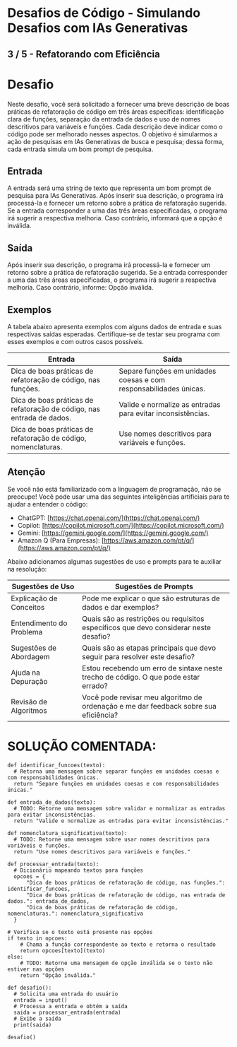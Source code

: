 # Desafios de Código - Simulando Desafios com IAs Generativas
## 3 / 5 - Refatorando com Eficiência

# Desafio

Neste desafio, você será solicitado a fornecer uma breve descrição de boas práticas de refatoração de código em três áreas específicas: identificação clara de funções, separação da entrada de dados e uso de nomes descritivos para variáveis e funções. Cada descrição deve indicar como o código pode ser melhorado nesses aspectos. O objetivo é simularmos a ação de pesquisas em IAs Generativas de busca e pesquisa; dessa forma, cada entrada simula um bom prompt de pesquisa.

## Entrada

A entrada será uma string de texto que representa um bom prompt de pesquisa para IAs Generativas. Após inserir sua descrição, o programa irá processá-la e fornecer um retorno sobre a prática de refatoração sugerida. Se a entrada corresponder a uma das três áreas especificadas, o programa irá sugerir a respectiva melhoria. Caso contrário, informará que a opção é inválida.

## Saída

Após inserir sua descrição, o programa irá processá-la e fornecer um retorno sobre a prática de refatoração sugerida. Se a entrada corresponder a uma das três áreas especificadas, o programa irá sugerir a respectiva melhoria. Caso contrário, informe: Opção inválida.

## Exemplos

A tabela abaixo apresenta exemplos com alguns dados de entrada e suas respectivas saídas esperadas. Certifique-se de testar seu programa com esses exemplos e com outros casos possíveis.

| Entrada | Saída |
| --- | --- |
| Dica de boas práticas de refatoração de código, nas funções. | Separe funções em unidades coesas e com responsabilidades únicas. |
| Dica de boas práticas de refatoração de código, nas entrada de dados. | Valide e normalize as entradas para evitar inconsistências. |
| Dica de boas práticas de refatoração de código, nomenclaturas. | Use nomes descritivos para variáveis e funções. |

## Atenção

Se você não está familiarizado com a linguagem de programação, não se preocupe! Você pode usar uma das seguintes inteligências artificiais para te ajudar a entender o código:

- ChatGPT: [https://chat.openai.com/](https://chat.openai.com/)
- Copilot: [https://copilot.microsoft.com/](https://copilot.microsoft.com/)
- Gemini: [https://gemini.google.com/](https://gemini.google.com/)
- Amazon Q (Para Empresas): [https://aws.amazon.com/pt/q/](https://aws.amazon.com/pt/q/)

Abaixo adicionamos algumas sugestões de uso e prompts para te auxiliar na resolução:

| Sugestões de Uso | Sugestões de Prompts |
| --- | --- |
| Explicação de Conceitos | Pode me explicar o que são estruturas de dados e dar exemplos? |
| Entendimento do Problema | Quais são as restrições ou requisitos específicos que devo considerar neste desafio? |
| Sugestões de Abordagem | Quais são as etapas principais que devo seguir para resolver este desafio? |
| Ajuda na Depuração | Estou recebendo um erro de sintaxe neste trecho de código. O que pode estar errado? |
| Revisão de Algoritmos | Você pode revisar meu algoritmo de ordenação e me dar feedback sobre sua eficiência? |

# SOLUÇÃO COMENTADA:

    def identificar_funcoes(texto):
      # Retorna uma mensagem sobre separar funções em unidades coesas e com responsabilidades únicas.
      return "Separe funções em unidades coesas e com responsabilidades únicas."

    def entrada_de_dados(texto):
      # TODO: Retorne uma mensagem sobre validar e normalizar as entradas para evitar inconsistências.
      return "Valide e normalize as entradas para evitar inconsistências."

    def nomenclatura_significativa(texto):
      # TODO: Retorne uma mensagem sobre usar nomes descritivos para variáveis e funções.
      return "Use nomes descritivos para variáveis e funções."

    def processar_entrada(texto):
      # Dicionário mapeando textos para funções
      opcoes = {
          "Dica de boas práticas de refatoração de código, nas funções.": identificar_funcoes,
          "Dica de boas práticas de refatoração de código, nas entrada de dados.": entrada_de_dados,
          "Dica de boas práticas de refatoração de código, nomenclaturas.": nomenclatura_significativa
      }

    # Verifica se o texto está presente nas opções
    if texto in opcoes:
        # Chama a função correspondente ao texto e retorna o resultado
        return opcoes[texto](texto)
    else:
        # TODO: Retorne uma mensagem de opção inválida se o texto não estiver nas opções
        return "Opção inválida."

    def desafio():
      # Solicita uma entrada do usuário
      entrada = input()
      # Processa a entrada e obtém a saída
      saida = processar_entrada(entrada)
      # Exibe a saída
      print(saida)

    desafio()
